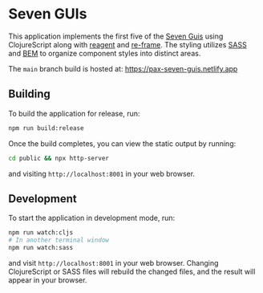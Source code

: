 # Seven GUIs

This application implements the first five of the [Seven Guis][seven-guis]
using ClojureScript along with [reagent][reagent] and [re-frame][re-frame]. The
styling utilizes [SASS][sass] and [BEM][bem] to organize component styles into
distinct areas.

[seven-guis]: https://eugenkiss.github.io/7guis/
[reagent]: https://github.com/reagent-project/reagent
[re-frame]: https://github.com/day8/re-frame
[sass]: https://sass-lang.com/
[bem]: http://getbem.com/

The `main` branch build is hosted at: https://pax-seven-guis.netlify.app

## Building

To build the application for release, run:

```sh
npm run build:release
```

Once the build completes, you can view the static output by running:

```sh
cd public && npx http-server
```

and visiting `http://localhost:8001` in your web browser.

## Development

To start the application in development mode, run:

```sh
npm run watch:cljs
# In another terminal window
npm run watch:sass
```

and visit `http://localhost:8001` in your web browser. Changing ClojureScript or
SASS files will rebuild the changed files, and the result will appear in your
browser.
